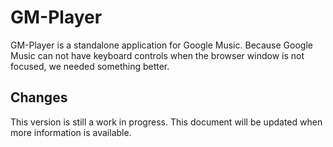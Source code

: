 # GM-Player
GM-Player is a standalone application for Google Music. Because Google Music can not have keyboard controls when the browser window is not focused, we needed something better.

## Changes
This version is still a work in progress. This document will be updated when more information is available.
